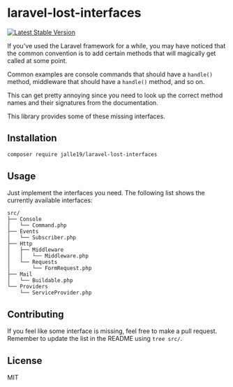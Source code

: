 # laravel-lost-interfaces

[![Latest Stable Version](https://poser.pugx.org/jalle19/laravel-lost-interfaces/v/stable)](https://packagist.org/packages/jalle19/laravel-lost-interfaces)

If you've used the Laravel framework for a while, you may have noticed that the common convention is to add certain 
methods that will magically get called at some point.

Common examples are console commands that should have a `handle()` method, middleware that should have a `handle()` 
method, and so on.

This can get pretty annoying since you need to look up the correct method names and their signatures from the 
documentation.

This library provides some of these missing interfaces.

## Installation

```bash
composer require jalle19/laravel-lost-interfaces
```

## Usage

Just implement the interfaces you need. The following list shows the currently available interfaces:

```
src/
├── Console
│   └── Command.php
├── Events
│   └── Subscriber.php
├── Http
│   ├── Middleware
│   │   └── Middleware.php
│   └── Requests
│       └── FormRequest.php
├── Mail
│   └── Buildable.php
└── Providers
    └── ServiceProvider.php
```

## Contributing

If you feel like some interface is missing, feel free to make a pull request. Remember to update the list in the 
README using `tree src/`.

## License

MIT
